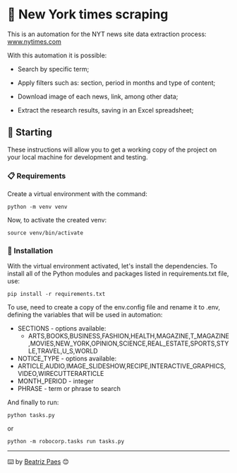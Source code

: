 # 🐾 New York times scraping

This is an automation for the NYT news site data extraction process: www.nytimes.com

With this automation it is possible:

- Search by specific term;

- Apply filters such as: section, period in months and type of content;

- Download image of each news, link, among other data;

- Extract the research results, saving in an Excel spreadsheet;


## 🚀 Starting

These instructions will allow you to get a working copy of the project on your local machine for
development and testing.

### 📋 Requirements

Create a virtual environment with the command:

```
python -m venv venv
```

Now, to activate the created venv:

```
source venv/bin/activate
```

### 🔧 Installation

With the virtual environment activated, let's install the dependencies.
To install all of the Python modules and packages listed in requirements.txt file, use:

```
pip install -r requirements.txt
```

To use, need to create a copy of the env.config file and rename it to .env,
defining the variables that will be used in automation:
- SECTIONS - options available:
  - ARTS,BOOKS,BUSINESS,FASHION,HEALTH,MAGAZINE,T_MAGAZINE,MOVIES,NEW_YORK,OPINION,SCIENCE,REAL_ESTATE,SPORTS,STYLE,TRAVEL,U_S,WORLD
- NOTICE_TYPE - options available:
- ARTICLE,AUDIO,IMAGE_SLIDESHOW,RECIPE,INTERACTIVE_GRAPHICS,VIDEO,WIRECUTTERARTICLE
- MONTH_PERIOD - integer
- PHRASE - term or phrase to search

And finally to run:

```
python tasks.py
```
or
```
python -m robocorp.tasks run tasks.py
```

---
⌨️ by [Beatriz Paes](https://github.com/beatriz-paes) 😊